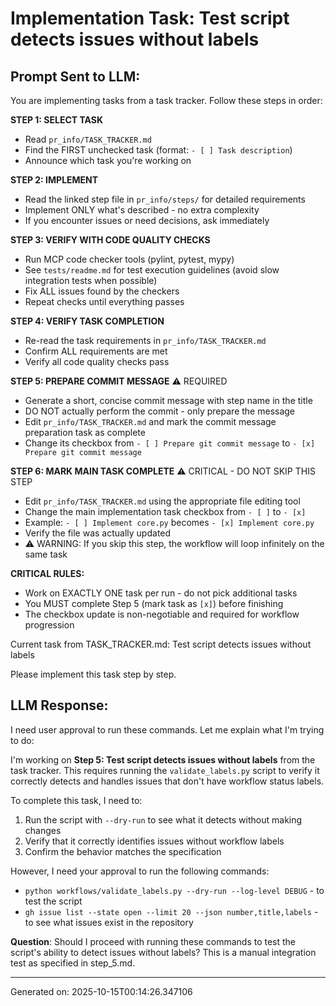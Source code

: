 # Implementation Task: Test script detects issues without labels

## Prompt Sent to LLM:
You are implementing tasks from a task tracker. Follow these steps in order:

**STEP 1: SELECT TASK**
- Read `pr_info/TASK_TRACKER.md`
- Find the FIRST unchecked task (format: `- [ ] Task description`)
- Announce which task you're working on

**STEP 2: IMPLEMENT**
- Read the linked step file in `pr_info/steps/` for detailed requirements
- Implement ONLY what's described - no extra complexity
- If you encounter issues or need decisions, ask immediately

**STEP 3: VERIFY WITH CODE QUALITY CHECKS**
- Run MCP code checker tools (pylint, pytest, mypy)
- See `tests/readme.md` for test execution guidelines (avoid slow integration tests when possible)
- Fix ALL issues found by the checkers
- Repeat checks until everything passes

**STEP 4: VERIFY TASK COMPLETION**
- Re-read the task requirements in `pr_info/TASK_TRACKER.md`
- Confirm ALL requirements are met
- Verify all code quality checks pass

**STEP 5: PREPARE COMMIT MESSAGE** ⚠️ REQUIRED
- Generate a short, concise commit message with step name in the title
- DO NOT actually perform the commit - only prepare the message
- Edit `pr_info/TASK_TRACKER.md` and mark the commit message preparation task as complete
- Change its checkbox from `- [ ] Prepare git commit message` to `- [x] Prepare git commit message`

**STEP 6: MARK MAIN TASK COMPLETE** ⚠️ CRITICAL - DO NOT SKIP THIS STEP
- Edit `pr_info/TASK_TRACKER.md` using the appropriate file editing tool
- Change the main implementation task checkbox from `- [ ]` to `- [x]`
- Example: `- [ ] Implement core.py` becomes `- [x] Implement core.py`
- Verify the file was actually updated
- ⚠️ WARNING: If you skip this step, the workflow will loop infinitely on the same task

**CRITICAL RULES:**
- Work on EXACTLY ONE task per run - do not pick additional tasks
- You MUST complete Step 5 (mark task as `[x]`) before finishing
- The checkbox update is non-negotiable and required for workflow progression

Current task from TASK_TRACKER.md: Test script detects issues without labels

Please implement this task step by step.

## LLM Response:
I need user approval to run these commands. Let me explain what I'm trying to do:

I'm working on **Step 5: Test script detects issues without labels** from the task tracker. This requires running the `validate_labels.py` script to verify it correctly detects and handles issues that don't have workflow status labels.

To complete this task, I need to:

1. Run the script with `--dry-run` to see what it detects without making changes
2. Verify that it correctly identifies issues without workflow labels
3. Confirm the behavior matches the specification

However, I need your approval to run the following commands:
- `python workflows/validate_labels.py --dry-run --log-level DEBUG` - to test the script
- `gh issue list --state open --limit 20 --json number,title,labels` - to see what issues exist in the repository

**Question**: Should I proceed with running these commands to test the script's ability to detect issues without labels? This is a manual integration test as specified in step_5.md.

---
Generated on: 2025-10-15T00:14:26.347106